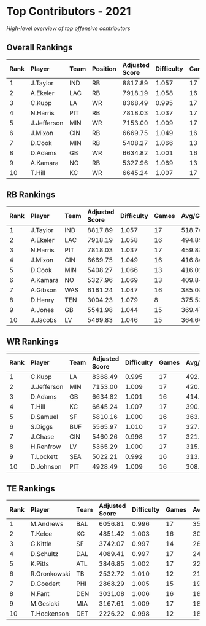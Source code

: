# Top Contributors - 2021

*High-level overview of top offensive contributors*

## Overall Rankings

| Rank | Player      | Team | Position | Adjusted Score | Difficulty | Games | Avg/Game | Typical | Consistency | Trend      |
| :----| :-----------| :----| :--------| :--------------| :----------| :-----| :--------| :-------| :-----------| :----------|
| 1    | J.Taylor    | IND  | RB       | 8817.89        | 1.057      | 17    | 518.70   | 509.57  | 11/1/5      | Stable     |
| 2    | A.Ekeler    | LAC  | RB       | 7918.19        | 1.058      | 16    | 494.89   | 464.51  | 8/3/5       | Stable     |
| 3    | C.Kupp      | LA   | WR       | 8368.49        | 0.995      | 17    | 492.26   | 459.28  | 9/2/6       | Stable     |
| 4    | N.Harris    | PIT  | RB       | 7818.03        | 1.037      | 17    | 459.88   | 440.27  | 10/1/6      | Decreasing |
| 5    | J.Jefferson | MIN  | WR       | 7153.00        | 1.009      | 17    | 420.76   | 385.69  | 9/0/8       | Stable     |
| 6    | J.Mixon     | CIN  | RB       | 6669.75        | 1.049      | 16    | 416.86   | 374.86  | 8/1/7       | Increasing |
| 7    | D.Cook      | MIN  | RB       | 5408.27        | 1.066      | 13    | 416.02   | 435.98  | 6/1/6       | Stable     |
| 8    | D.Adams     | GB   | WR       | 6634.82        | 1.001      | 16    | 414.68   | 331.10  | 8/1/7       | Increasing |
| 9    | A.Kamara    | NO   | RB       | 5327.96        | 1.069      | 13    | 409.84   | 416.53  | 5/2/6       | Stable     |
| 10   | T.Hill      | KC   | WR       | 6645.24        | 1.007      | 17    | 390.90   | 306.12  | 9/0/8       | Decreasing |

## RB Rankings

| Rank | Player   | Team | Adjusted Score | Difficulty | Games | Avg/Game | Typical | Consistency | Trend      |
| :----| :--------| :----| :--------------| :----------| :-----| :--------| :-------| :-----------| :----------|
| 1    | J.Taylor | IND  | 8817.89        | 1.057      | 17    | 518.70   | 509.57  | 11/1/5      | Stable     |
| 2    | A.Ekeler | LAC  | 7918.19        | 1.058      | 16    | 494.89   | 464.51  | 8/3/5       | Stable     |
| 3    | N.Harris | PIT  | 7818.03        | 1.037      | 17    | 459.88   | 440.27  | 10/1/6      | Decreasing |
| 4    | J.Mixon  | CIN  | 6669.75        | 1.049      | 16    | 416.86   | 374.86  | 8/1/7       | Increasing |
| 5    | D.Cook   | MIN  | 5408.27        | 1.066      | 13    | 416.02   | 435.98  | 6/1/6       | Stable     |
| 6    | A.Kamara | NO   | 5327.96        | 1.069      | 13    | 409.84   | 416.53  | 5/2/6       | Stable     |
| 7    | A.Gibson | WAS  | 6161.24        | 1.047      | 16    | 385.08   | 392.74  | 8/0/8       | Increasing |
| 8    | D.Henry  | TEN  | 3004.23        | 1.079      | 8     | 375.53   | 356.67  | 3/0/5       | Decreasing |
| 9    | A.Jones  | GB   | 5541.98        | 1.044      | 15    | 369.47   | 390.22  | 7/4/4       | Decreasing |
| 10   | J.Jacobs | LV   | 5469.83        | 1.046      | 15    | 364.66   | 398.08  | 7/4/4       | Increasing |

## WR Rankings

| Rank | Player      | Team | Adjusted Score | Difficulty | Games | Avg/Game | Typical | Consistency | Trend      |
| :----| :-----------| :----| :--------------| :----------| :-----| :--------| :-------| :-----------| :----------|
| 1    | C.Kupp      | LA   | 8368.49        | 0.995      | 17    | 492.26   | 459.28  | 9/2/6       | Stable     |
| 2    | J.Jefferson | MIN  | 7153.00        | 1.009      | 17    | 420.76   | 385.69  | 9/0/8       | Stable     |
| 3    | D.Adams     | GB   | 6634.82        | 1.001      | 16    | 414.68   | 331.10  | 8/1/7       | Increasing |
| 4    | T.Hill      | KC   | 6645.24        | 1.007      | 17    | 390.90   | 306.12  | 9/0/8       | Decreasing |
| 5    | D.Samuel    | SF   | 5810.16        | 1.000      | 16    | 363.13   | 363.35  | 8/0/8       | Decreasing |
| 6    | S.Diggs     | BUF  | 5565.97        | 1.010      | 17    | 327.41   | 315.84  | 9/3/5       | Stable     |
| 7    | J.Chase     | CIN  | 5460.26        | 0.998      | 17    | 321.19   | 262.82  | 10/1/6      | Decreasing |
| 8    | H.Renfrow   | LV   | 5365.29        | 1.000      | 17    | 315.61   | 309.80  | 9/0/8       | Increasing |
| 9    | T.Lockett   | SEA  | 5022.21        | 0.992      | 16    | 313.89   | 242.79  | 8/0/8       | Increasing |
| 10   | D.Johnson   | PIT  | 4928.49        | 1.009      | 16    | 308.03   | 308.70  | 8/2/6       | Decreasing |

## TE Rankings

| Rank | Player       | Team | Adjusted Score | Difficulty | Games | Avg/Game | Typical | Consistency | Trend      |
| :----| :------------| :----| :--------------| :----------| :-----| :--------| :-------| :-----------| :----------|
| 1    | M.Andrews    | BAL  | 6056.81        | 0.996      | 17    | 356.28   | 314.51  | 9/2/6       | Increasing |
| 2    | T.Kelce      | KC   | 4851.42        | 1.003      | 16    | 303.21   | 282.19  | 8/2/6       | Stable     |
| 3    | G.Kittle     | SF   | 3742.07        | 0.997      | 14    | 267.29   | 194.69  | 7/0/7       | Decreasing |
| 4    | D.Schultz    | DAL  | 4089.41        | 0.997      | 17    | 240.55   | 252.47  | 8/3/6       | Increasing |
| 5    | K.Pitts      | ATL  | 3846.85        | 1.002      | 17    | 226.29   | 192.92  | 9/1/7       | Stable     |
| 6    | R.Gronkowski | TB   | 2532.72        | 1.010      | 12    | 211.06   | 247.85  | 5/0/7       | Stable     |
| 7    | D.Goedert    | PHI  | 2868.29        | 1.005      | 15    | 191.22   | 190.84  | 6/3/6       | Stable     |
| 8    | N.Fant       | DEN  | 3031.08        | 1.006      | 16    | 189.44   | 180.57  | 8/1/7       | Decreasing |
| 9    | M.Gesicki    | MIA  | 3167.61        | 1.009      | 17    | 186.33   | 181.07  | 8/4/5       | Decreasing |
| 10   | T.Hockenson  | DET  | 2226.22        | 0.998      | 12    | 185.52   | 191.23  | 4/0/8       | Stable     |

